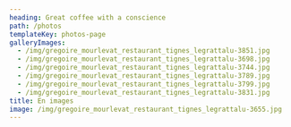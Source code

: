 ```yaml
---
heading: Great coffee with a conscience
path: /photos
templateKey: photos-page
galleryImages:
  - /img/gregoire_mourlevat_restaurant_tignes_legrattalu-3851.jpg
  - /img/gregoire_mourlevat_restaurant_tignes_legrattalu-3698.jpg
  - /img/gregoire_mourlevat_restaurant_tignes_legrattalu-3744.jpg
  - /img/gregoire_mourlevat_restaurant_tignes_legrattalu-3789.jpg
  - /img/gregoire_mourlevat_restaurant_tignes_legrattalu-3799.jpg
  - /img/gregoire_mourlevat_restaurant_tignes_legrattalu-3831.jpg
title: En images
image: /img/gregoire_mourlevat_restaurant_tignes_legrattalu-3655.jpg
---
```

